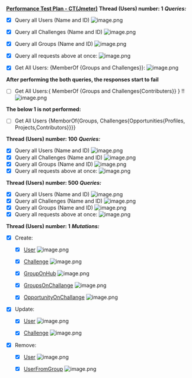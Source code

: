 **[Performance Test Plan - CT(Jmeter)](https://app.zenhub.com/files/289632902/e4d25c80-5e17-4d6e-b3b5-b6b683038a99/download)**
**Thread (Users) number: 1**
**_Queries:_**

- [x] Query all Users (Name and ID)
      ![image.png](https://images.zenhubusercontent.com/5f5ff9fd50a1a94a1f25f32c/a3306ee5-c332-4e64-9abc-1a829bae9ae9)
- [x] Query all Challenges (Name and ID)
      ![image.png](https://images.zenhubusercontent.com/5f5ff9fd50a1a94a1f25f32c/b0ec8c1e-8c86-4d54-844c-7baca0774b68)
- [x] Query all Groups (Name and ID)
      ![image.png](https://images.zenhubusercontent.com/5f5ff9fd50a1a94a1f25f32c/e2e4627a-0dd7-4a6f-b7cf-7caefdeee05c)
- [x] Query all requests above at once:
      ![image.png](https://images.zenhubusercontent.com/5f5ff9fd50a1a94a1f25f32c/a4c80487-b055-4096-875c-a7b5fcf3b0f3)

- [x] Get All Users: {MemberOf {Groups and Challenges}}:
      ![image.png](https://images.zenhubusercontent.com/5f5ff9fd50a1a94a1f25f32c/3cd732d9-f921-43c8-bd36-e863311b3158)

**After performing the both queries, the responses start to fail**

- [ ] Get All Users:{ MemberOf {Groups and Challenges{Contributers}} } !!
      ![image.png](https://images.zenhubusercontent.com/5f5ff9fd50a1a94a1f25f32c/e0888521-b502-4088-9351-e7d374dcfab4)

**The below 1 is not performed:**

- [ ] Get All Users {MemborOf{Groups, Challenges{Opportunities{Profiles, Projects,Contributors}}}}

**Thread (Users) number: 100**
**_Queries:_**

- [x] Query all Users (Name and ID)
      ![image.png](https://images.zenhubusercontent.com/5f5ff9fd50a1a94a1f25f32c/e8aa89f8-c9ed-41b9-8c26-24ed0cd79c09)
- [x] Query all Challenges (Name and ID)
      ![image.png](https://images.zenhubusercontent.com/5f5ff9fd50a1a94a1f25f32c/5394ae12-28ff-44a8-b5be-39fb114cc2b3)
- [x] Query all Groups (Name and ID)
      ![image.png](https://images.zenhubusercontent.com/5f5ff9fd50a1a94a1f25f32c/73e64025-6908-483b-b5c2-a1decc4e5088)
- [x] Query all requests above at once:
      ![image.png](https://images.zenhubusercontent.com/5f5ff9fd50a1a94a1f25f32c/60c1f934-5a6c-4634-a11f-e6a62d90dfc5)

**Thread (Users) number: 500**
**_Queries:_**

- [x] Query all Users (Name and ID)
      ![image.png](https://images.zenhubusercontent.com/5f5ff9fd50a1a94a1f25f32c/62d05fdd-98ba-4da0-aac6-16a37ef925e8)
- [x] Query all Challenges (Name and ID)
      ![image.png](https://images.zenhubusercontent.com/5f5ff9fd50a1a94a1f25f32c/0564d846-fecd-4af6-a99b-1b9568d2d815)
- [x] Query all Groups (Name and ID)
      ![image.png](https://images.zenhubusercontent.com/5f5ff9fd50a1a94a1f25f32c/9d7e4c48-492c-4813-a43c-4e62d702c0d5)
- [x] Query all requests above at once:
      ![image.png](https://images.zenhubusercontent.com/5f5ff9fd50a1a94a1f25f32c/cfff16c1-b0d9-49dc-bc03-32538d86b46f)

**Thread (Users) number: 1**
**_Mutations:_**

- [x] Create:

  - [x] [User](https://github.com/cherrytwist/Server/blob/develop/graphql-samples/mutations/create/create-user)
        ![image.png](https://images.zenhubusercontent.com/5f5ff9fd50a1a94a1f25f32c/c6a0dca7-2320-4c36-914b-90691123a786)

  - [x] [Challenge](https://github.com/cherrytwist/Server/blob/develop/graphql-samples/mutations/create/create-challenge)
        ![image.png](https://images.zenhubusercontent.com/5f5ff9fd50a1a94a1f25f32c/1ef9c194-1406-4695-ac2e-7317b54133d6)

  - [x] [GroupOnHub](https://github.com/cherrytwist/Server/blob/develop/graphql-samples/mutations/create/create-group-on-hub)
        ![image.png](https://images.zenhubusercontent.com/5f5ff9fd50a1a94a1f25f32c/7f8dfa0a-3e94-4574-8833-d308fadd1c5e)

  - [x] [GroupsOnChallange](https://github.com/cherrytwist/Server/blob/develop/graphql-samples/mutations/create/create-group-on-challenge)
        ![image.png](https://images.zenhubusercontent.com/5f5ff9fd50a1a94a1f25f32c/b3bc2ee9-6819-4f44-a903-c4e24e64f7dd)

  - [x] [OpportunityOnChallange](https://github.com/cherrytwist/Server/blob/develop/graphql-samples/mutations/create/create-opportunity-on-challenge)
        ![image.png](https://images.zenhubusercontent.com/5f5ff9fd50a1a94a1f25f32c/26d02ac9-03e5-44c1-98f7-a0c5a223051b)

- [x] Update:

  - [x] [User](https://github.com/cherrytwist/Server/blob/develop/graphql-samples/mutations/update/update-user)
        ![image.png](https://images.zenhubusercontent.com/5f5ff9fd50a1a94a1f25f32c/95b24d23-c4b4-4b83-97a5-dce76cc1d71d)

  - [x] [Challenge](https://github.com/cherrytwist/Server/blob/develop/graphql-samples/mutations/update/update-challenge)
        ![image.png](https://images.zenhubusercontent.com/5f5ff9fd50a1a94a1f25f32c/fc75d59a-339d-4668-8c23-9448b1082640)

- [x] Remove:

  - [x] [User](https://github.com/cherrytwist/Server/blob/develop/graphql-samples/mutations/update/remove-user)
        ![image.png](https://images.zenhubusercontent.com/5f5ff9fd50a1a94a1f25f32c/9f8d2718-8223-483e-bddf-79e41c28b150)

  - [x] [UserFromGroup](https://github.com/cherrytwist/Server/blob/develop/graphql-samples/mutations/update/remove-user-from-group)
        ![image.png](https://images.zenhubusercontent.com/5f5ff9fd50a1a94a1f25f32c/ef33fa39-931d-4c6a-b460-e3c8994281ca)
